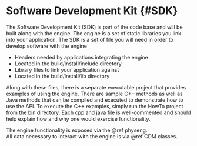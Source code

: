 Software Development Kit {#SDK}
========================

The Software Development Kit (SDK) is part of the code base and will be built along with the engine.
The engine is a set of static libraries you link into your application.
The SDK is a set of file you will need in order to develop software with the engine
-   Headers needed by applications integrating the engine
  - Located in the build/install/include directory
-   Library files to link your application against
  - Located in the build/install/lib directory

Along with these files, there is a separate executable project that provides examples of using the engine.
There are sample C++ methods as well as Java methods that can be compiled and executed to demonstrate how to use the API. 
To execute the C++ examples, simply run the HowTo project from the bin directory.
Each cpp and java file is well-commented and should help explain how and why one would exercise functionality.

The engine functionality is exposed via the @ref physeng.<br>
All data necessary to interact with the engine is via @ref CDM classes. 

